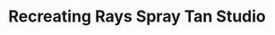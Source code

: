 ---
title: "Recreating Rays Spray Tan Studio"
url: /olathe/recreating-rays-spray-tan-studio/
shop: beauty
---